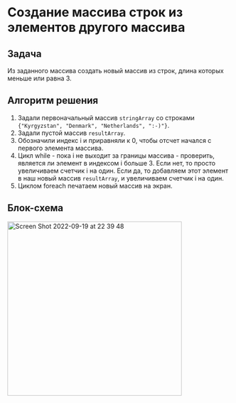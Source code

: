 # Создание массива строк из элементов другого массива

## Задача

Из заданного массива создать новый массив из строк, длина которых меньше или равна 3. 

## Алгоритм решения

1. Задали первоначальный массив `stringArray` со строками `{"Kyrgyzstan", "Denmark", "Netherlands", ":-)"}`.
2. Задали пустой массив `resultArray`.
3. Обозначили индекс i и приравняли к 0, чтобы отсчет начался с первого элемента массива.
4. Цикл while - пока i не выходит за границы массива - проверить, является ли элемент в индексом i больше 3. 
Если нет, то просто увеличиваем счетчик i на один. 
Если да, то добавляем этот элемент в наш новый массив `resultArray`, и увеличиваем счетчик i на один.
5. Циклом foreach печатаем новый массив на экран.

## Блок-схема
<img width="392" alt="Screen Shot 2022-09-19 at 22 39 48" src="https://user-images.githubusercontent.com/63346868/191176114-9bc74997-c8aa-4494-a93b-15ce0a1ed07c.png">
